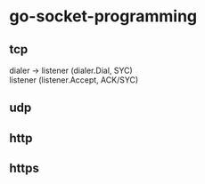 # go-socket-programming

## tcp

dialer -> listener (dialer.Dial, SYC)  
listener (listener.Accept, ACK/SYC)

## udp

## http

## https
